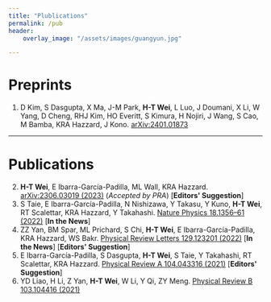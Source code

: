 ```yaml
---
title: "Plublications"
permalink: /pub
header:
    overlay_image: "/assets/images/guangyun.jpg"

---
```


# Preprints

1. D Kim, S Dasgupta, X Ma, J-M Park, **H-T Wei**, L Luo, J Doumani, X Li, W Yang, D Cheng, RHJ Kim, HO Everitt, S Kimura, H Nojiri, J Wang, S Cao, M Bamba, KRA Hazzard, J Kono. [arXiv:2401.01873](https://arxiv.org/abs/2401.01873)

---

# Publications

2. **H-T Wei**, E Ibarra-García-Padilla, ML Wall, KRA Hazzard. [arXiv:2306.03019 (2023)](https://arxiv.org/abs/2306.03019) (*Accepted by PRA*) [**Editors' Suggestion**]
3. S Taie, E Ibarra-García-Padilla, N Nishizawa, Y Takasu, Y Kuno, **H-T Wei**, RT Scalettar, KRA Hazzard, Y Takahashi. [Nature Physics 18.1356–61 (2022)](https://www.nature.com/articles/s41567-022-01725-6) [**In the News**]
4. ZZ Yan, BM Spar, ML Prichard, S Chi, **H-T Wei**, E Ibarra-García-Padilla, KRA Hazzard, WS Bakr. [Physical Review Letters 129.123201 (2022)](https://journals.aps.org/prl/abstract/10.1103/PhysRevLett.129.123201) [**In the News**] [**Editors' Suggestion**]
5. E Ibarra-García-Padilla, S Dasgupta, **H-T Wei**, S Taie, Y Takahashi, RT Scalettar, KRA Hazzard. [Physical Review A 104.043316 (2021)](https://journals.aps.org/pra/abstract/10.1103/PhysRevA.104.043316) [**Editors' Suggestion**]
6. YD Liao, H Li, Z Yan, **H-T Wei**, W Li, Y Qi, ZY Meng. [Physical Review B 103.104416 (2021)](https://journals.aps.org/prb/abstract/10.1103/PhysRevB.103.104416)
